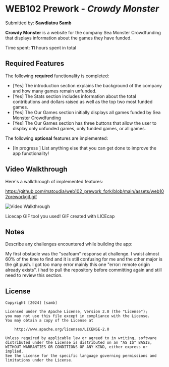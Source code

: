 # WEB102 Prework - *Crowdy Monster*

Submitted by: **Sawdiatou Samb**

**Crowdy Monster** is a website for the company Sea Monster Crowdfunding that displays information about the games they have funded.

Time spent: **11** hours spent in total

## Required Features

The following **required** functionality is completed:

* [Yes] The introduction section explains the background of the company and how many games remain unfunded.
* [Yes] The Stats section includes information about the total contributions and dollars raised as well as the top two most funded games.
* [Yes] The Our Games section initially displays all games funded by Sea Monster Crowdfunding
* [Yes] The Our Games section has three buttons that allow the user to display only unfunded games, only funded games, or all games.

The following **optional** features are implemented:

* [In progress ] List anything else that you can get done to improve the app functionality!

## Video Walkthrough

Here's a walkthrough of implemented features:

https://github.com/matoudia/web102_prework_fork/blob/main/assets/web102preworkgif.gif

<img src='./assets/web102preworkgif.gif' title='Video Walkthrough' width='' alt='Video Walkthrough' />

Licecap GIF tool you used!
GIF created with LICEcap 
<!-- Recommended tools:
[Kap](https://getkap.co/) for macOS
[ScreenToGif](https://www.screentogif.com/) for Windows
[peek](https://github.com/phw/peek) for Linux. -->

## Notes

Describe any challenges encountered while building the app:

My first obstacle was the "seafoam" response at challenge. I waist almost 60% of the time to find and it is still confusing for me
and the other major is the git push.
I got too many error mainly this one "error: remote origin already exists". i had to pull the repository before committing again and still need to review this section.

## License

    Copyright [2024] [samb]

    Licensed under the Apache License, Version 2.0 (the "License");
    you may not use this file except in compliance with the License.
    You may obtain a copy of the License at

        http://www.apache.org/licenses/LICENSE-2.0

    Unless required by applicable law or agreed to in writing, software
    distributed under the License is distributed on an "AS IS" BASIS,
    WITHOUT WARRANTIES OR CONDITIONS OF ANY KIND, either express or implied.
    See the License for the specific language governing permissions and
    limitations under the License.
